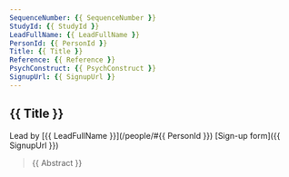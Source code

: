 ```yaml
---
SequenceNumber: {{ SequenceNumber }}
StudyId: {{ StudyId }}
LeadFullName: {{ LeadFullName }}
PersonId: {{ PersonId }}
Title: {{ Title }}
Reference: {{ Reference }}
PsychConstruct: {{ PsychConstruct }}
SignupUrl: {{ SignupUrl }}
---
```



## <a name="{{ StudyId }}"> {{ Title }}


Lead by [{{ LeadFullName }}](/people/#{{ PersonId }})
[Sign-up form]({{ SignupUrl }})

> {{ Abstract }}